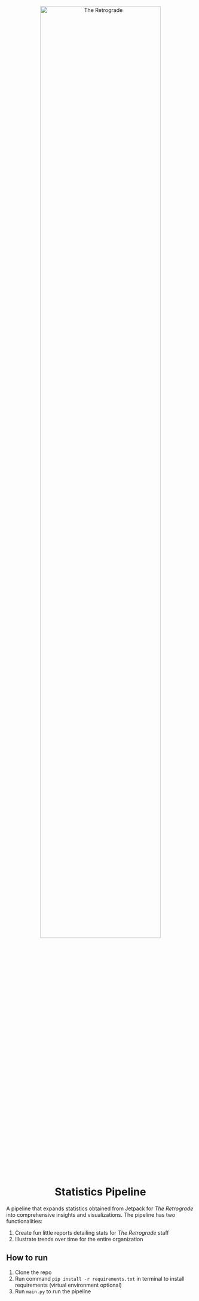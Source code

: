 
<div align="center">
  <img src="https://i0.wp.com/retrogradenews.com/wp-content/uploads/2024/09/THE-RETROGRADE-BRANDING-NAMEPLATE_white.png" width="80%" alt="The Retrograde">
<h1>Statistics Pipeline</h1>
</div>

A pipeline that expands statistics obtained from Jetpack for <i>The Retrograde</i> into comprehensive insights and visualizations. The pipeline has two functionalities:
1. Create fun little reports detailing stats for <i>The Retrograde</i> staff
2. Illustrate trends over time for the entire organization

## How to run
1. Clone the repo
2. Run command  ```pip install -r requirements.txt``` in terminal to install requirements (virtual environment optional)
3. Run ```main.py``` to run the pipeline
